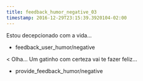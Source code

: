 ```yaml
---
title: feedback_humor_negative_03
timestamp: 2016-12-29T23:15:39.3920104-02:00
---
```


Estou decepcionado com a vida...
* feedback_user_humor/negative

< Olha... Um gatinho com certeza vai te fazer feliz...
* provide_feedback_humor/negative
